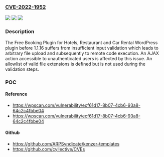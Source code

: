 ### [CVE-2022-1952](https://cve.mitre.org/cgi-bin/cvename.cgi?name=CVE-2022-1952)
![](https://img.shields.io/static/v1?label=Product&message=Free%20Booking%20Plugin%20for%20Hotels%2C%20Restaurant%20and%20Car%20Rental%20%E2%80%93%20eaSYNC&color=blue)
![](https://img.shields.io/static/v1?label=Version&message=1.1.16%3C%201.1.16%20&color=brighgreen)
![](https://img.shields.io/static/v1?label=Vulnerability&message=CWE-434%20Unrestricted%20Upload%20of%20File%20with%20Dangerous%20Type&color=brighgreen)

### Description

The Free Booking Plugin for Hotels, Restaurant and Car Rental WordPress plugin before 1.1.16 suffers from insufficient input validation which leads to arbitrary file upload and subsequently to remote code execution. An AJAX action accessible to unauthenticated users is affected by this issue. An allowlist of valid file extensions is defined but is not used during the validation steps.

### POC

#### Reference
- https://wpscan.com/vulnerability/ecf61d17-8b07-4cb6-93a8-64c2c4fbbe04
- https://wpscan.com/vulnerability/ecf61d17-8b07-4cb6-93a8-64c2c4fbbe04

#### Github
- https://github.com/ARPSyndicate/kenzer-templates
- https://github.com/cyllective/CVEs

